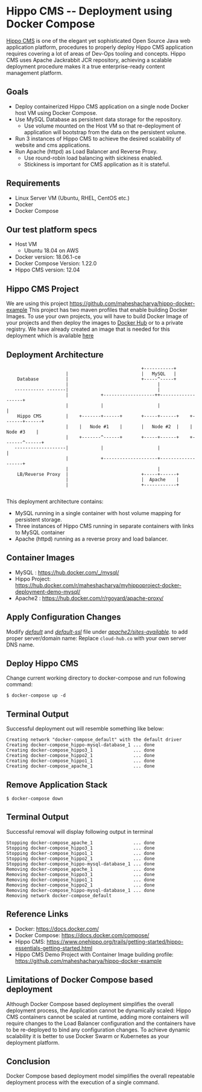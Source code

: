 Hippo CMS -- Deployment using Docker Compose
=====================================
[Hippo CMS](https://www.onehippo.org/) is one of the elegant yet sophisticated Open Source Java web application platform, procedures to properly deploy Hippo CMS application requires covering a lot of areas of Dev-Ops tooling and concepts. Hippo CMS uses Apache Jackrabbit JCR repository, achieving a scalable deployment procedure makes it a true enterprise-ready content management platform.


Goals
-----
* Deploy containerized Hippo CMS application on a single node Docker host VM using Docker Compose.
* Use MySQL Database as persistent data storage for the repository.
  * Use volume mounted on the Host VM so that re-deployment of application will bootstrap from the data on the persistent volume. 
* Run 3 instances of Hippo CMS to achieve the desired scalability of website and cms applications. 
* Run Apache (httpd) as Load Balancer and Reverse Proxy.
  * Use round-robin load balancing with sickiness enabled.
  * Stickiness is important for CMS application as it is stateful. 


Requirements
------------
* Linux Server VM (Ubuntu, RHEL, CentOS etc.)
* Docker
* Docker Compose

Our test platform specs
-----------------------
* Host VM
  * Ubuntu 18.04 on AWS 
* Docker version: 18.06.1-ce
* Docker Compose Version: 1.22.0  
* Hippo CMS version: 12.04

Hippo CMS Project
----------------
We are using this project https://github.com/maheshacharya/hippo-docker-example
This project has two maven profiles that enable building Docker Images. To use your own projects, you will have to build Docker Image of your projects and then deploy the images to [Docker Hub](https://hub.docker.com/) or to a private registry.
We have already created an image that is needed for this deployment which is available [here](https://hub.docker.com/r/maheshacharya/myhippoproject-docker-deployment-demo-mysql/)


Deployment Architecture
-----------------------
```
                                                  +-----------+
                      |                           |   MySQL   |
    Database          |                           +-----^-----+
                      |                                 |
   ----------- -------|                                 |
                      |            +-------------------++-------------------+
                      |            |                    |                   |
    Hippo CMS         |    +-------+------+       +-----+------+    +-------+------+
                      |    |   Node #1    |       |   Node #2  |    |   Node #3    |
                      |    +-------^------+       +-----+------+    +-------^------+
   -------------------|            |                    |                   |
                      |            +--------------------+-------------------+
                      |                                 |
    LB/Reverse Proxy  |                           +-----+------+
                      |                           |  Apache    |
                      |                           +------------+
                      
```
This deployment architecture contains:
* MySQL running in a single container with host volume mapping for persistent storage.
* Three instances of Hippo CMS running in separate containers with links to MySQL container
* Apache (httpd) running as a reverse proxy and load balancer. 

Container Images
----------------
* MySQL : https://hub.docker.com/_/mysql/
* Hippo Project: https://hub.docker.com/r/maheshacharya/myhippoproject-docker-deployment-demo-mysql/
* Apache2 : https://hub.docker.com/r/rgoyard/apache-proxy/



Apply Configuration Changes
---------------------------
Modify *[default](https://github.com/maheshacharya/hippo-docker-deployments/tree/master/docker-compose/apache2/sites-available/default)* and *[default-ssl](https://github.com/maheshacharya/hippo-docker-deployments/tree/master/docker-compose/apache2/sites-available/default-ssl)* file under *[apache2/sites-available](https://github.com/maheshacharya/hippo-docker-deployments/tree/master/docker-compose/apache2/sites-available).* to add proper server/domain name:
Replace ```cloud-hub.co``` with your own server DNS name.


Deploy Hippo CMS
----------------
Change current working directory to docker-compose and run following command:
```
$ docker-compose up -d
```
Terminal Output 
---------------
Successful deployment out will resemble something like below:

```
Creating network "docker-compose_default" with the default driver
Creating docker-compose_hippo-mysql-database_1 ... done
Creating docker-compose_hippo3_1               ... done
Creating docker-compose_hippo2_1               ... done
Creating docker-compose_hippo1_1               ... done
Creating docker-compose_apache_1               ... done
```


Remove Application Stack
-----------------------
```
$ docker-compose down
```
Terminal Output
---------------
Successful removal will display following output in terminal

```
Stopping docker-compose_apache_1               ... done
Stopping docker-compose_hippo3_1               ... done
Stopping docker-compose_hippo1_1               ... done
Stopping docker-compose_hippo2_1               ... done
Stopping docker-compose_hippo-mysql-database_1 ... done
Removing docker-compose_apache_1               ... done
Removing docker-compose_hippo3_1               ... done
Removing docker-compose_hippo1_1               ... done
Removing docker-compose_hippo2_1               ... done
Removing docker-compose_hippo-mysql-database_1 ... done
Removing network docker-compose_default
```


Reference Links
---------------
* Docker: https://docs.docker.com/
* Docker Compose: https://docs.docker.com/compose/
* Hippo CMS: https://www.onehippo.org/trails/getting-started/hippo-essentials-getting-started.html
* Hippo CMS Demo Project with Container Image building profile: https://github.com/maheshacharya/hippo-docker-example

Limitations of Docker Compose based deployment
----------------------------------------------
Although Docker Compose based deployment simplifies the overall deployment process, the Application cannot be dynamically scaled: Hippo CMS containers cannot be scaled at runtime, adding more containers will require changes to the Load Balancer configuration and the containers have to be re-deployed to bind any configuration changes. To achieve dynamic scalability it is better to use Docker Swarm or Kubernetes as your deployment platform. 

Conclusion
----------
Docker Compose based deployment model simplifies the overall repeatable deployment process with the execution of a single command.


